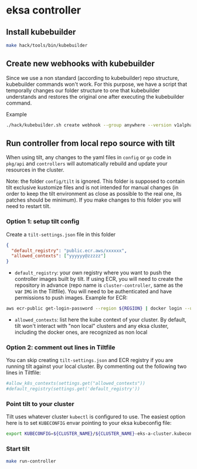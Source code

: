# eksa controller

## Install kubebuilder
```sh
make hack/tools/bin/kubebuilder
```

## Create new webhooks with kubebuilder
Since we use a non standard (according to kubebuilder) repo structure, kubebuilder commands won't work. For this purpose, we have a script that temporally changes our folder structure to one that kubebuilder understands and restores the original one after executing the kubebuilder command.

Example
```sh
./hack/kubebuilder.sh create webhook --group anywhere --version v1alpha1 --programmatic-validation --kind WhateverKind
```

## Run controller from local repo source with tilt
When using tilt, any changes to the yaml files in `config` or `go` code in `pkg/api` and `controllers` will automatically rebuild and update your resources in the cluster.

Note: the folder `config/tilt` is ignored. This folder is supposed to contain tilt exclusive kustomize files and is not intended for manual changes (in order to keep the tilt environment as close as possible to the real one, its patches should be minimum). If you make changes to this folder you will need to restart tilt.

### Option 1: setup tilt config
Create a `tilt-settings.json` file in this folder
```json
{
  "default_registry": "public.ecr.aws/xxxxxx",
  "allowed_contexts": ["yyyyyy@zzzzz"]
}
```
* `default_registry`: your own registry where you want to push the controller images built by tilt. If using ECR, you will need to create the repository in advance (repo name is `cluster-controller`, same as the var `IMG` in the Tiltfile). You will need to be authenticated and have permissions to push images. Example for ECR:
```sh
aws ecr-public get-login-password --region ${REGION} | docker login --username AWS --password-stdin public.ecr.aws/${REGISTRY_ALIAS}
```
* `allowed_contexts`: list here the kube context of your cluster. By default, tilt won't interact with "non local" clusters and any eksa cluster, including the docker ones, are recognized as non local

### Option 2: comment out lines in Tiltfile
You can skip creating `tilt-settings.json` and ECR registry if you are running tilt against your local cluster. By commenting out the following two lines in Tiltfile:

```python
#allow_k8s_contexts(settings.get("allowed_contexts"))
#default_registry(settings.get('default_registry'))
```

### Point tilt to your cluster
Tilt uses whatever cluster `kubectl` is configured to use. The easiest option here is to set `KUBECONFIG` envar pointing to your eksa kubeconfig file:

```sh
export KUBECONFIG=${CLUSTER_NAME}/${CLUSTER_NAME}-eks-a-cluster.kubeconfig
```

### Start tilt
```sh
make run-controller
```